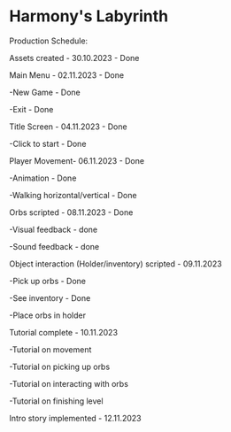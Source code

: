 # Harmony's Labyrinth 

Production Schedule:

Assets created - 30.10.2023 - Done

Main Menu - 02.11.2023 - Done

-New Game - Done

-Exit - Done

Title Screen - 04.11.2023 - Done

-Click to start - Done


Player Movement- 06.11.2023 - Done

-Animation - Done

-Walking horizontal/vertical - Done

Orbs scripted - 08.11.2023 - Done

-Visual feedback - done

-Sound feedback - done

Object interaction (Holder/inventory) scripted - 09.11.2023

-Pick up orbs - Done

-See inventory - Done

-Place orbs in holder


Tutorial complete - 10.11.2023

-Tutorial on movement

-Tutorial on picking up orbs

-Tutorial on interacting with orbs

-Tutorial on finishing level

Intro story implemented - 12.11.2023
